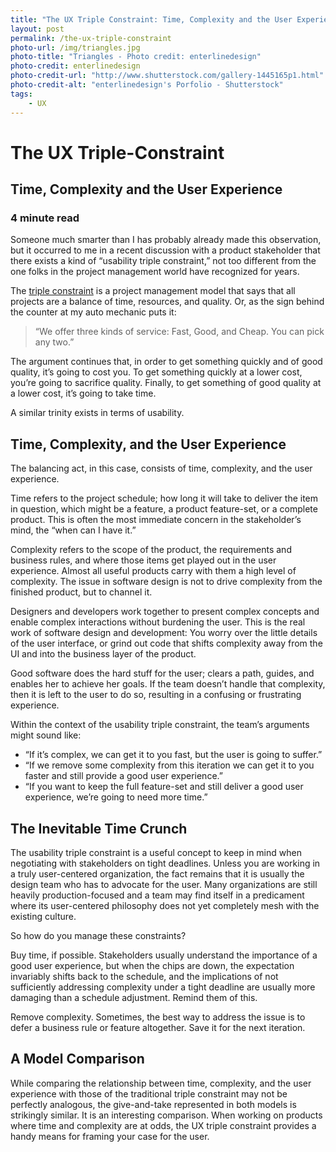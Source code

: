 ```yaml
---
title: "The UX Triple Constraint: Time, Complexity and the User Experience"
layout: post
permalink: /the-ux-triple-constraint
photo-url: /img/triangles.jpg
photo-title: "Triangles - Photo credit: enterlinedesign"
photo-credit: enterlinedesign
photo-credit-url: "http://www.shutterstock.com/gallery-1445165p1.html"
photo-credit-alt: "enterlinedesign's Porfolio - Shutterstock"
tags:
    - UX
---
```


# The UX Triple-Constraint

## Time, Complexity and the User Experience

### 4 minute read

Someone much smarter than I has probably already made this observation, but it occurred to me in a recent discussion with a product stakeholder that there exists a kind of “usability triple constraint,” not too different from the one folks in the project management world have recognized for years.

The [triple constraint][1] is a project management model that says that all projects are a balance of time, resources, and quality. Or, as the sign behind the counter at my auto mechanic puts it:

> “We offer three kinds of service: Fast, Good, and Cheap. You can pick any two.”

The argument continues that, in order to get something quickly and of good quality, it’s going to cost you. To get something quickly at a lower cost, you’re going to sacrifice quality. Finally, to get something of good quality at a lower cost, it’s going to take time.

A similar trinity exists in terms of usability.

## Time, Complexity, and the User Experience
The balancing act, in this case, consists of time, complexity, and the user experience.

Time refers to the project schedule; how long it will take to deliver the item in question, which might be a feature, a product feature-set, or a complete product. This is often the most immediate concern in the stakeholder’s mind, the “when can I have it.”

Complexity refers to the scope of the product, the requirements and business rules, and where those items get played out in the user experience. Almost all useful products carry with them a high level of complexity. The issue in software design is not to drive complexity from the finished product, but to channel it.

Designers and developers work together to present complex concepts and enable complex interactions without burdening the user. This is the real work of software design and development: You worry over the little details of the user interface, or grind out code that shifts complexity away from the UI and into the business layer of the product.

Good software does the hard stuff for the user; clears a path, guides, and enables her to achieve her goals. If the team doesn’t handle that complexity, then it is left to the user to do so, resulting in a confusing or frustrating experience.

Within the context of the usability triple constraint, the team’s arguments might sound like:

- “If it’s complex, we can get it to you fast, but the user is going to suffer.”
- “If we remove some complexity from this iteration we can get it to you faster and still provide a good user experience.”
- “If you want to keep the full feature-set and still deliver a good user experience, we’re going to need more time.”

## The Inevitable Time Crunch
The usability triple constraint is a useful concept to keep in mind when negotiating with stakeholders on tight deadlines. Unless you are working in a truly user-centered organization, the fact remains that it is usually the design team who has to advocate for the user. Many organizations are still heavily production-focused and a team may find itself in a predicament where its user-centered philosophy does not yet completely mesh with the existing culture.

So how do you manage these constraints?

Buy time, if possible. Stakeholders usually understand the importance of a good user experience, but when the chips are down, the expectation invariably shifts back to the schedule, and the implications of not sufficiently addressing complexity under a tight deadline are usually more damaging than a schedule adjustment. Remind them of this.

Remove complexity. Sometimes, the best way to address the issue is to defer a business rule or feature altogether. Save it for the next iteration.

## A Model Comparison
While comparing the relationship between time, complexity, and the user experience with those of the traditional triple constraint may not be perfectly analogous, the give-and-take represented in both models is strikingly similar. It is an interesting comparison. When working on products where time and complexity are at odds, the UX triple constraint provides a handy means for framing your case for the user.

[1]:	http://en.wikipedia.org/wiki/Project_management_triangle "The Project Management Triangle - Wikipedia"